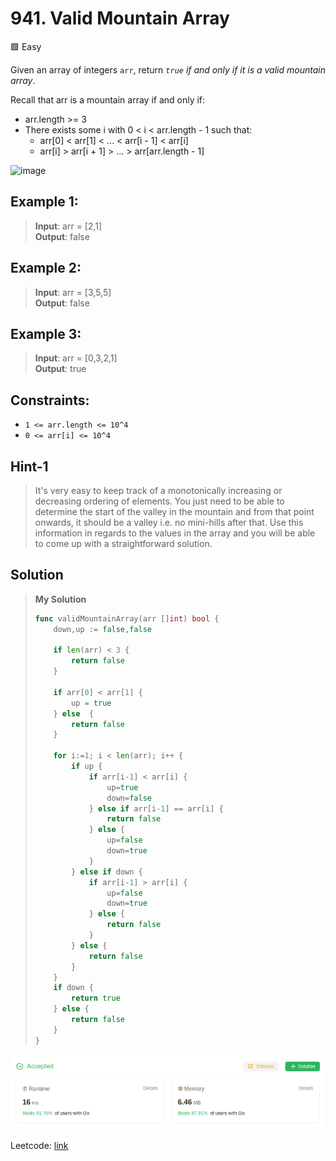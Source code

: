 # 941. Valid Mountain Array
🟩 Easy

Given an array of integers `arr`, return *`true` if and only if it is a valid mountain array*.

Recall that arr is a mountain array if and only if:

* arr.length >= 3
* There exists some i with 0 < i < arr.length - 1 such that:
    * arr[0] < arr[1] < ... < arr[i - 1] < arr[i] 
    * arr[i] > arr[i + 1] > ... > arr[arr.length - 1]

![image](https://assets.leetcode.com/uploads/2019/10/20/hint_valid_mountain_array.png)

## Example 1:
> **Input**: arr = [2,1] \
> **Output**: false

## Example 2:
> **Input**: arr = [3,5,5] \
> **Output**: false

## Example 3:
> **Input**: arr = [0,3,2,1] \
> **Output**: true

## Constraints:
* `1 <= arr.length <= 10^4`
* `0 <= arr[i] <= 10^4`

## Hint-1
> It's very easy to keep track of a monotonically increasing or decreasing ordering of elements. You just need to be able to determine the start of the valley in the mountain and from that point onwards, it should be a valley i.e. no mini-hills after that. Use this information in regards to the values in the array and you will be able to come up with a straightforward solution.

## Solution
> **My Solution**
> ```go
> func validMountainArray(arr []int) bool {
>     down,up := false,false
> 
>     if len(arr) < 3 {
>         return false
>     }
> 
>     if arr[0] < arr[1] {
>         up = true
>     } else  {
>         return false
>     }
> 
>     for i:=1; i < len(arr); i++ {
>         if up {
>             if arr[i-1] < arr[i] {
>                 up=true
>                 down=false
>             } else if arr[i-1] == arr[i] {
>                 return false
>             } else {
>                 up=false
>                 down=true
>             }
>         } else if down {
>             if arr[i-1] > arr[i] {
>                 up=false
>                 down=true
>             } else {
>                 return false
>             }
>         } else {
>             return false
>         }
>     }
>     if down {
>         return true
>     } else {
>         return false
>     }
> }
> ```

![result](941.png)

Leetcode: [link](https://leetcode.com/problems/valid-mountain-array/description/)